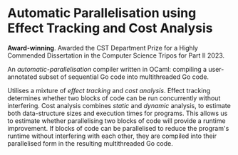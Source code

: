 # Automatic Parallelisation using Effect Tracking and Cost Analysis 

**Award-winning**. Awarded the CST Department Prize for a Highly Commended Dissertation in the Computer Science Tripos for Part II 2023. 

An _automatic-parallelisation_ compiler written in OCaml: compiling a user-annotated subset of sequential Go code into multithreaded Go code. 

Utilises a mixture of _effect tracking_ and _cost analysis_. Effect tracking determines whether two blocks of code can be run concurrently without interfering. Cost analysis combines _static_ and _dynamic_ analysis, to estimate both data-structure sizes and execution times for programs. This allows us to estimate whether parallelising two blocks of code will provide a runtime improvement. If blocks of code can be parallelised to reduce the program's runtime without interfering with each other, they are compiled into their parallelised form in the resulting multithreaded Go code.
